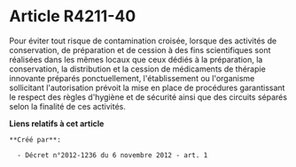 # Article R4211-40

Pour éviter tout risque de contamination croisée, lorsque des activités de conservation, de préparation et de cession à des
fins scientifiques sont réalisées dans les mêmes locaux que ceux dédiés à la préparation, la conservation, la distribution et
la cession de médicaments de thérapie innovante préparés ponctuellement, l'établissement ou l'organisme sollicitant
l'autorisation prévoit la mise en place de procédures garantissant le respect des règles d'hygiène et de sécurité ainsi que
des circuits séparés selon la finalité de ces activités.

**Liens relatifs à cet article**

	**Créé par**:

	  - Décret n°2012-1236 du 6 novembre 2012 - art. 1
